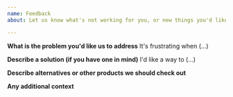 ```yaml
---
name: Feedback
about: Let us know what's not working for you, or new things you'd like to have

---
```


**What is the problem you'd like us to address**
It's frustrating when (...)

**Describe a solution (if you have one in mind)**
I'd like a way to (...)

**Describe alternatives or other products we should check out**


**Any additional context**
